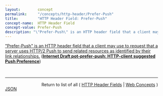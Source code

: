 ```yaml
---
layout:        concept
permalink:     "/concepts/http-header/Prefer-Push"
title:         "HTTP Header Field: Prefer-Push"
concept-name:  HTTP Header Field
concept-value: Prefer-Push
description: "\"Prefer-Push\" is an HTTP header field that a client may use to request that a server uses HTTP/2 Push to send related resources as identified by their link relationships."
---
```


["Prefer-Push" is an HTTP header field that a client may use to request that a server uses HTTP/2 Push to send related resources as identified by their link relationships.](https://datatracker.ietf.org/doc/html/draft-pot-prefer-push#section-3 "Read documentation for HTTP Header Field &#34;Prefer-Push&#34;") (**[Internet Draft pot-prefer-push: HTTP-client suggested Push Preference](/specs/IETF/I-D/pot-prefer-push "&#34;Prefer-Push&#34; is a HTTP header that a client may use to request that a server uses HTTP/2 Push to send related resources as identified by their link relationships.")**)

<br/>
<hr/>

<p style="float : left"><a href="./Prefer-Push.json" title="JSON representing this particular Web Concept value">JSON</a></p>
<p style="text-align: right">Return to list of all ( <a href="../http-header/">HTTP Header Fields</a> | <a href="../">Web Concepts</a> )</p>

